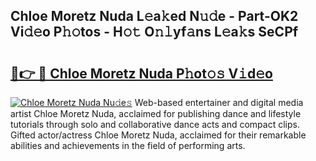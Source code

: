 ## Chloe Moretz Nuda L𝚎a𝚔ed N𝚞𝚍e - Part-OK2 Vi𝚍𝚎o P𝚑𝚘tos - H𝚘𝚝 O𝚗𝚕yf𝚊ns L𝚎a𝚔s SeCPf

# <h2><a href="http://kf34h5p.oniu.top/?m=Chloe+Moretz+Nuda">🔗👉 🔴 Chloe Moretz Nuda P𝚑ot𝚘𝚜 V𝚒d𝚎o</a></h2>

[![Chloe Moretz Nuda Nu𝚍e𝚜](https://i.imgur.com/0qMVB7G.gif)](http://kf34h5p.oniu.top/?m=Chloe+Moretz+Nuda)
Web-based entertainer and digital media artist Chloe Moretz Nuda, acclaimed for publishing dance and lifestyle tutorials through solo and collaborative dance acts and compact clips. Gifted actor/actress Chloe Moretz Nuda, acclaimed for their remarkable abilities and achievements in the field of performing arts.  

